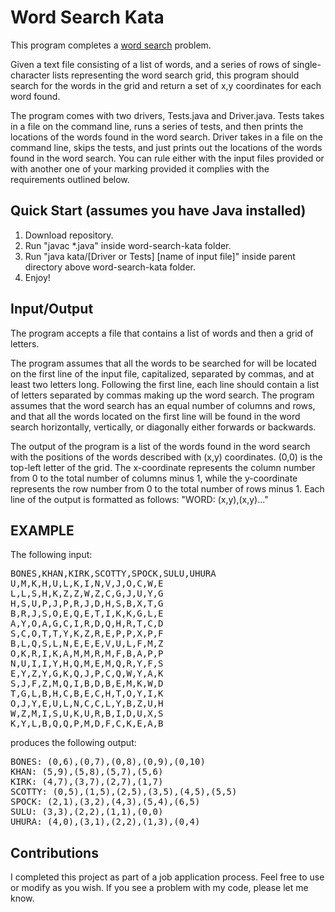 Word Search Kata
================
This program completes a [word search](https://en.wikipedia.org/wiki/Word_search) problem.

Given a text file consisting of a list of words, and a series of rows of single-character lists representing the word search grid, this program should search for the words in the grid and return a set of x,y coordinates for each word found.

The program comes with two drivers, Tests.java and Driver.java. Tests takes in a file on the command line, runs a series of tests, and then prints the locations of the words found in the word search. Driver takes in a file on the command line, skips the tests, and just prints out the locations of the words found in the word search. You can rule either with the input files provided or with another one of your marking provided it complies with the requirements outlined below.

## Quick Start (assumes you have Java installed) ##

1) Download repository.
2) Run "javac *.java" inside word-search-kata folder.
3) Run "java kata/[Driver or Tests] [name of input file]" inside parent directory above word-search-kata folder.
4) Enjoy!

## Input/Output ##

The program accepts a file that contains a list of words and then a grid of letters. 

The program assumes that all the words to be searched for will be located on the first line of the input file, capitalized, separated by commas, and at least two letters long. Following the first line, each line should contain a list of letters separated by commas making up the word search. The program assumes that the word search has an equal number of columns and rows, and that all the words located on the first line will be found in the word search horizontally, vertically, or diagonally either forwards or backwards.

The output of the program is a list of the words found in the word search with the positions of the words described with (x,y) coordinates. (0,0) is the top-left letter of the grid. The x-coordinate represents the column number from 0 to the total number of columns minus 1, while the y-coordinate represents the row number from 0 to the total number of rows minus 1. Each line of the output is formatted as follows: "WORD: (x,y),(x,y)..."

## EXAMPLE ##

The following input: 

<pre>
BONES,KHAN,KIRK,SCOTTY,SPOCK,SULU,UHURA
U,M,K,H,U,L,K,I,N,V,J,O,C,W,E
L,L,S,H,K,Z,Z,W,Z,C,G,J,U,Y,G
H,S,U,P,J,P,R,J,D,H,S,B,X,T,G
B,R,J,S,O,E,Q,E,T,I,K,K,G,L,E
A,Y,O,A,G,C,I,R,D,Q,H,R,T,C,D
S,C,O,T,T,Y,K,Z,R,E,P,P,X,P,F
B,L,Q,S,L,N,E,E,E,V,U,L,F,M,Z
O,K,R,I,K,A,M,M,R,M,F,B,A,P,P
N,U,I,I,Y,H,Q,M,E,M,Q,R,Y,F,S
E,Y,Z,Y,G,K,Q,J,P,C,Q,W,Y,A,K
S,J,F,Z,M,Q,I,B,D,B,E,M,K,W,D
T,G,L,B,H,C,B,E,C,H,T,O,Y,I,K
O,J,Y,E,U,L,N,C,C,L,Y,B,Z,U,H
W,Z,M,I,S,U,K,U,R,B,I,D,U,X,S
K,Y,L,B,Q,Q,P,M,D,F,C,K,E,A,B
</pre>

produces the following output: 

<pre>
BONES: (0,6),(0,7),(0,8),(0,9),(0,10)
KHAN: (5,9),(5,8),(5,7),(5,6)
KIRK: (4,7),(3,7),(2,7),(1,7)
SCOTTY: (0,5),(1,5),(2,5),(3,5),(4,5),(5,5)
SPOCK: (2,1),(3,2),(4,3),(5,4),(6,5)
SULU: (3,3),(2,2),(1,1),(0,0)
UHURA: (4,0),(3,1),(2,2),(1,3),(0,4)
</pre>


## Contributions ##
I completed this project as part of a job application process. Feel free to use or modify as you wish. If you see a problem with my code, please let me know.

